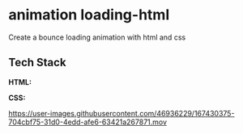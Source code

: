 # animation loading-html
Create a bounce loading animation with html and css

## Tech Stack

**HTML:** 

**CSS:** 

https://user-images.githubusercontent.com/46936229/167430375-704cbf75-31d0-4edd-afe6-63421a267871.mov
